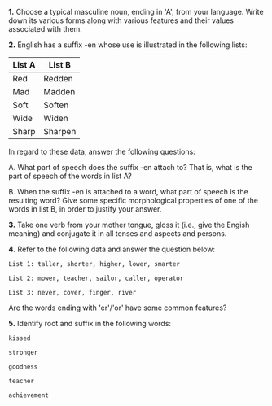**1.** Choose a typical masculine noun, ending in 'A', from your language. Write down its various forms along with various features and their values associated with them.

**2.** English has a suffix -en whose use is illustrated in the following lists:

|List A|List B|
|---|---|
|Red|Redden|
|Mad|Madden|
|Soft|Soften|
|Wide|Widen|
|Sharp|Sharpen|

In regard to these data, answer the following questions:

A. What part of speech does the suffix -en attach to? That is, what is the part of speech of the words in list A?


B. When the suffix -en is attached to a word, what part of speech is the resulting word? Give some specific morphological properties of one of the words in list B, in order to justify your answer.

**3.** Take one verb from your mother tongue, gloss it (i.e., give the Engish meaning) and conjugate it in all tenses and aspects and persons.

**4.** Refer to the following data and answer the question below:

```
List 1: taller, shorter, higher, lower, smarter

List 2: mower, teacher, sailor, caller, operator

List 3: never, cover, finger, river

```

Are the words ending with 'er'/'or' have some common features?

**5.** Identify root and suffix in the following words:

```
kissed

stronger

goodness

teacher

achievement

```
